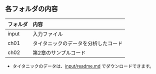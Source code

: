 ## 各フォルダの内容

|フォルダ| 内容 |
|:----|:-------|
| input | 入力ファイル |
| ch01 | タイタニックのデータを分析したコード |
| ch02 | 第2章のサンプルコード |


* タイタニックのデータは、[input/readme.md](input/readme.md) でダウンロードできます。
